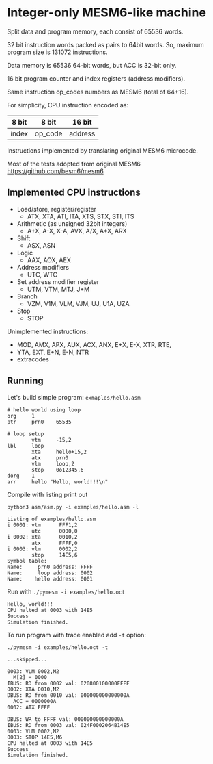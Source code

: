 # Integer-only MESM6-like machine

Split data and program memory, each consist of 65536 words.

32 bit instruction words packed as pairs to 64bit words. So, maximum program size is 131072 instructions. 

Data memory is 65536 64-bit words, but ACC is 32-bit only.

16 bit program counter and index registers (address modifiers).

Same instruction op_codes numbers as MESM6 (total of 64+16).

For simplicity, CPU instruction encoded as:

| 8 bit | 8 bit | 16 bit |
|---|---|---|
| index | op_code | address |

Instructions implemented by translating original MESM6 microcode.

Most of the tests adopted from original MESM6 https://github.com/besm6/mesm6

## Implemented CPU instructions

* Load/store, register/register
  * ATX, XTA, ATI, ITA, XTS, STX, STI, ITS
* Arithmetic (as unsigned 32bit integers) 
  * A+X, A-X, X-A, AVX, A/X, A*X, ARX
* Shift
  * ASX, ASN
* Logic
  * AAX, AOX, AEX
* Address modifiers
  * UTC, WTC
* Set address modifier register
  * UTM, VTM, MTJ, J+M
* Branch
  * VZM, V1M, VLM, VJM, UJ, U1A, UZA
* Stop
  * STOP
    
Unimplemented instructions:
* MOD, AMX, APX, AUX, ACX, ANX, E+X, E-X, XTR, RTE, 
* YTA, EXT, E+N, E-N, NTR
* extracodes

## Running

Let's build simple program: `exmaples/hello.asm`

```
# hello world using loop
org     1
ptr     prn0    65535

# loop setup
        vtm     -15,2
lbl     loop
        xta     hello+15,2
        atx     prn0
        vlm     loop,2
        stop    0o12345,6
dorg    1
arr     hello "Hello, world!!!\n"

```

Compile with listing print out

`python3 asm/asm.py -i examples/hello.asm -l`

```
Listing of examples/hello.asm
i 0001: vtm      FFF1,2
        utc      0000,0
i 0002: xta      0010,2
        atx      FFFF,0
i 0003: vlm      0002,2
        stop     14E5,6
Symbol table:
Name:     prn0 address: FFFF
Name:     loop address: 0002
Name:    hello address: 0001
```

Run with `./pymesm -i examples/hello.oct`

```
Hello, world!!!
CPU halted at 0003 with 14E5
Success
Simulation finished.
```

To run program with trace enabled add `-t` option:

`./pymesm -i examples/hello.oct -t`

```
...skipped...

0003: VLM 0002,M2
  M[2] = 0000
IBUS: RD from 0002 val: 020800100000FFFF
0002: XTA 0010,M2
DBUS: RD from 0010 val: 000000000000000A
  ACC = 0000000A
0002: ATX FFFF

DBUS: WR to FFFF val: 000000000000000A
IBUS: RD from 0003 val: 024F0002064B14E5
0003: VLM 0002,M2
0003: STOP 14E5,M6
CPU halted at 0003 with 14E5
Success
Simulation finished.
```
